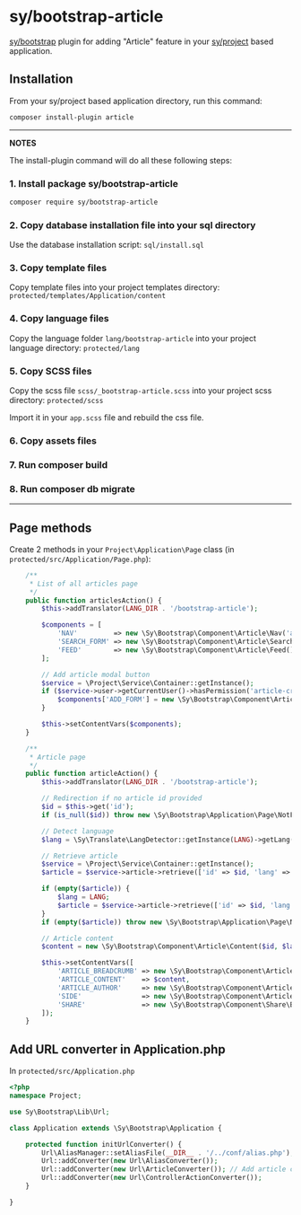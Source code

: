 # sy/bootstrap-article

[sy/bootstrap](https://github.com/syframework/bootstrap) plugin for adding "Article" feature in your [sy/project](https://github.com/syframework/project) based application.

## Installation

From your sy/project based application directory, run this command:

```bash
composer install-plugin article
```
---
**NOTES**

The install-plugin command will do all these following steps:

### 1. Install package sy/bootstrap-article

```bash
composer require sy/bootstrap-article
```

### 2. Copy database installation file into your sql directory

Use the database installation script: ```sql/install.sql```

### 3. Copy template files

Copy template files into your project templates directory: ```protected/templates/Application/content```

### 4. Copy language files

Copy the language folder ```lang/bootstrap-article``` into your project language directory: ```protected/lang```

### 5. Copy SCSS files

Copy the scss file ```scss/_bootstrap-article.scss``` into your project scss directory: ```protected/scss```

Import it in your ```app.scss``` file and rebuild the css file.

### 6. Copy assets files

### 7. Run composer build

### 8. Run composer db migrate

---

## Page methods

Create 2 methods in your ```Project\Application\Page``` class (in ```protected/src/Application/Page.php```):

```php
	/**
	 * List of all articles page
	 */
	public function articlesAction() {
		$this->addTranslator(LANG_DIR . '/bootstrap-article');

		$components = [
			'NAV'         => new \Sy\Bootstrap\Component\Article\Nav('articles'),
			'SEARCH_FORM' => new \Sy\Bootstrap\Component\Article\Search(),
			'FEED'        => new \Sy\Bootstrap\Component\Article\Feed(),
		];

		// Add article modal button
		$service = \Project\Service\Container::getInstance();
		if ($service->user->getCurrentUser()->hasPermission('article-create')) {
			$components['ADD_FORM'] = new \Sy\Bootstrap\Component\Article\Add();
		}

		$this->setContentVars($components);
	}

	/**
	 * Article page
	 */
	public function articleAction() {
		$this->addTranslator(LANG_DIR . '/bootstrap-article');

		// Redirection if no article id provided
		$id = $this->get('id');
		if (is_null($id)) throw new \Sy\Bootstrap\Application\Page\NotFoundException();

		// Detect language
		$lang = \Sy\Translate\LangDetector::getInstance(LANG)->getLang();

		// Retrieve article
		$service = \Project\Service\Container::getInstance();
		$article = $service->article->retrieve(['id' => $id, 'lang' => $lang]);

		if (empty($article)) {
			$lang = LANG;
			$article = $service->article->retrieve(['id' => $id, 'lang' => $lang]);
		}
		if (empty($article)) throw new \Sy\Bootstrap\Application\Page\NotFoundException();

		// Article content
		$content = new \Sy\Bootstrap\Component\Article\Content($id, $lang);

		$this->setContentVars([
			'ARTICLE_BREADCRUMB' => new \Sy\Bootstrap\Component\Article\Breadcrumb($id, $lang),
			'ARTICLE_CONTENT'    => $content,
			'ARTICLE_AUTHOR'     => new \Sy\Bootstrap\Component\Article\Author($article['user_id']),
			'SIDE'               => new \Sy\Bootstrap\Component\Article\Side($id, $article['category_id']),
			'SHARE'              => new \Sy\Bootstrap\Component\Share\Buttons(PROJECT_URL . Url::build('page', 'article', ['id' => $id])),
		]);
	}
```


## Add URL converter in Application.php

In ```protected/src/Application.php```
```php
<?php
namespace Project;

use Sy\Bootstrap\Lib\Url;

class Application extends \Sy\Bootstrap\Application {

	protected function initUrlConverter() {
		Url\AliasManager::setAliasFile(__DIR__ . '/../conf/alias.php');
		Url::addConverter(new Url\AliasConverter());
		Url::addConverter(new Url\ArticleConverter()); // Add article converter
		Url::addConverter(new Url\ControllerActionConverter());
	}

}
```